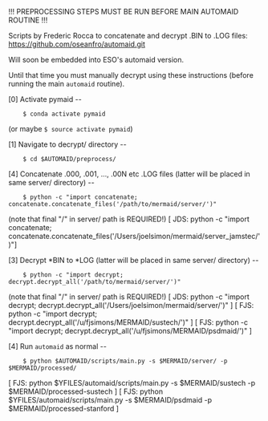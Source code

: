 !!! PREPROCESSING STEPS MUST BE RUN BEFORE MAIN AUTOMAID ROUTINE !!!

Scripts by Frederic Rocca to concatenate and decrypt .BIN to .LOG files:
https://github.com/oseanfro/automaid.git

Will soon be embedded into ESO's automaid version.

Until that time you must manually decrypt using these instructions
(before running the main `automaid` routine).

[0] Activate pymaid --

```
    $ conda activate pymaid
```
(or maybe ```$ source activate pymaid```)


[1] Navigate to decrypt/ directory --
```
    $ cd $AUTOMAID/preprocess/
```


[4] Concatenate .000, .001, ..., .00N etc .LOG files (latter will be placed in same server/ directory) --
```
    $ python -c "import concatenate; concatenate.concatenate_files('/path/to/mermaid/server/')"
```
(note that final "/" in server/ path is REQUIRED!)
[ JDS: python -c "import concatenate; concatenate.concatenate_files('/Users/joelsimon/mermaid/server_jamstec/')"]


[3] Decrypt *BIN to *LOG (latter will be placed in same server/ directory) --
```
    $ python -c "import decrypt; decrypt.decrypt_all('/path/to/mermaid/server/')"
```
(note that final "/" in server/ path is REQUIRED!)
[ JDS: python -c "import decrypt; decrypt.decrypt_all('/Users/joelsimon/mermaid/server/')" ]
[ FJS: python -c "import decrypt; decrypt.decrypt_all('/u/fjsimons/MERMAID/sustech/')" ]
[ FJS: python -c "import decrypt; decrypt.decrypt_all('/u/fjsimons/MERMAID/psdmaid/')" ]


[4] Run `automaid` as normal --
```
    $ python $AUTOMAID/scripts/main.py -s $MERMAID/server/ -p $MERMAID/processed/
```
[ FJS: python $YFILES/automaid/scripts/main.py -s $MERMAID/sustech -p $MERMAID/processed-sustech ]
[ FJS: python $YFILES/automaid/scripts/main.py -s $MERMAID/psdmaid -p $MERMAID/processed-stanford ]
